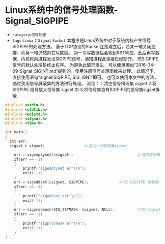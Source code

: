 # Linux系统中的信号处理函数-Signal_SIGPIPE
* `category`:`信号处理`
* `tags`:`Linux` `C` `Signal` `Socket`
    本程序是Linux系统中对于系统内核产生信号SIGPIPE的处理方法。
    基于TCP协议的Socket连接建立后，若某一端关闭连接，而另一端仍然向它写数据。
    第一次写数据后会收到RST响应，此后再写数据，内核将向进程发出SIGPIPE信号，通知进程此连接已经断开。
    而SIGPIPE信号的默认处理是终止程序。
    为避免此情况发生，可以使用类似“2016-04-09-Signal_SIGINT.md”提到的，使用注册信号处理函数来处理。
    此情况下，直接使用语句“signal(SIGPIPE, SIG_IGN)”即可。
    也可以使用本文中的方法，通过使用信号屏蔽集的方法进行处理。
    流程：
    1.清空信号掩码集 sigset
    2.将 SIGPIPE 信号放入信号集 sigset 中
    3.将信号集含有SIGPIPE的信号集sigset屏蔽

```C
#include <stdio.h>
#include <stdlib.h>
#include <unistd.h>
#include <signal.h>
#include <time.h>

int main()
{
  int err;
  sigset_t sigset;					//定义一个信号集sigset

	err = sigemptyset(&sigset);                           	//清空信号掩码集 sigset
	if(err == -1)
	{
		printf("sigemptyset err!\n");
		exit(-1);
	}
	err = sigaddset(&sigset, SIGPIPE);		     	//将 SIGPIPE 信号放入信号集 sigset 中
	if(err == -1)
	{
		printf("sigaddset err!\n");
		exit(-1);
	}
	err = sigprocmask(SIG_SETMASK, &sigset, NULL);       	//将 sigset 和NULL 合并，并设置为屏蔽字
	if(err == -1)
	{
		printf("sigprocmask err!\n");
		exit(-1);
	}
}
```
